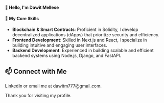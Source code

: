 #### 👋 Hello, I'm Dawit Mellese

#### 🚀 My Core Skills
- **Blockchain & Smart Contracts**: Proficient in Solidity, I develop decentralized applications (dApps) that prioritize security and efficiency.
- **Frontend Development**: Skilled in Next.js and React, I specialize in building intuitive and engaging user interfaces.
- **Backend Development**: Experienced in building scalable and efficient backend systems using Node.js, Django, and FastAPI.

## 📫 Connect with Me
[LinkedIn](https://www.linkedin.com/in/dawit-mellese/) or email me at [dawitm777@gmail.com](mailto:dawitm777@gmail.com).

Thank you for visiting my profile.
